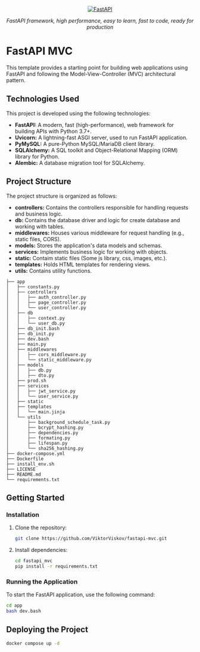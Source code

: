 <p align="center">
  <a href="https://fastapi.tiangolo.com"><img src="https://fastapi.tiangolo.com/img/logo-margin/logo-teal.png" alt="FastAPI"></a>
</p>
<p align="center">
    <em>FastAPI framework, high performance, easy to learn, fast to code, ready for production</em>
</p>

# FastAPI MVC

This template provides a starting point for building web applications using FastAPI and following the Model-View-Controller (MVC) architectural pattern.

## Technologies Used

This project is developed using the following technologies:

- **FastAPI:** A modern, fast (high-performance), web framework for building APIs with Python 3.7+.
- **Uvicorn:** A lightning-fast ASGI server, used to run FastAPI application.
- **PyMySQL:** A pure-Python MySQL/MariaDB client library.
- **SQLAlchemy:** A SQL toolkit and Object-Relational Mapping (ORM) library for Python.
- **Alembic:** A database migration tool for SQLAlchemy.

## Project Structure

The project structure is organized as follows:

- **controllers:** Contains the controllers responsible for handling requests and business logic.
- **db:** Contains the database driver and logic for create database and working with tables.
- **middlewares:** Houses various middleware for request handling (e.g., static files, CORS).
- **models:** Stores the application's data models and schemas.
- **services:** Implements business logic for working with objects.
- **static:** Contaim static files (Some js library, css, images, etc.).
- **templates:** Holds HTML templates for rendering views.
- **utils:** Contains utility functions.

```
├── app
│   ├── constants.py
│   ├── controllers
│   │   ├── auth_controller.py
│   │   ├── page_controller.py
│   │   └── user_controller.py
│   ├── db
│   │   ├── context.py
│   │   └── user_db.py
│   ├── db_init.bash
│   ├── db_init.py
│   ├── dev.bash
│   ├── main.py
│   ├── middlewares
│   │   ├── cors_middleware.py
│   │   └── static_middleware.py
│   ├── models
│   │   ├── db.py
│   │   ├── dto.py
│   ├── prod.sh
│   ├── services
│   │   ├── jwt_service.py
│   │   └── user_service.py
│   ├── static
│   ├── templates
│   │   └── main.jinja
│   └── utils
│       ├── background_schedule_task.py
│       ├── bcrypt_hashing.py
│       ├── dependencies.py
│       ├── formating.py
│       ├── lifespan.py
│       └── sha256_hashing.py
├── docker-compose.yml
├── Dockerfile
├── install_env.sh
├── LICENSE
├── README.md
└── requirements.txt
```

## Getting Started

### Installation

1. Clone the repository:

    ```bash
    git clone https://github.com/ViktorViskov/fastapi-mvc.git
    ```

2. Install dependencies:

    ```bash
    cd fastapi_mvc
    pip install -r requirements.txt
    ```

### Running the Application

To start the FastAPI application, use the following command:

```bash
cd app
bash dev.bash
```

## Deploying the Project
```sh
docker compose up -d
```
